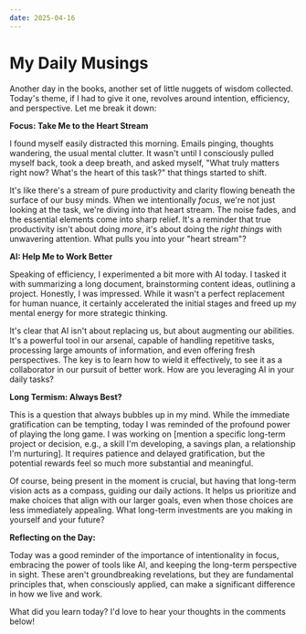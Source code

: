 ```yaml
---
date: 2025-04-16
---
```


# My Daily Musings


Another day in the books, another set of little nuggets of wisdom collected. Today's theme, if I had to give it one, revolves around intention, efficiency, and perspective. Let me break it down:

**Focus: Take Me to the Heart Stream**

I found myself easily distracted this morning. Emails pinging, thoughts wandering, the usual mental clutter. It wasn't until I consciously pulled myself back, took a deep breath, and asked myself, "What truly matters right now? What's the heart of this task?" that things started to shift.

It's like there's a stream of pure productivity and clarity flowing beneath the surface of our busy minds. When we intentionally *focus*, we're not just looking at the task, we're diving into that heart stream. The noise fades, and the essential elements come into sharp relief. It's a reminder that true productivity isn't about doing *more*, it's about doing the *right things* with unwavering attention. What pulls you into your "heart stream"?

**AI: Help Me to Work Better**

Speaking of efficiency, I experimented a bit more with AI today. I tasked it with summarizing a long document, brainstorming content ideas, outlining a project. Honestly, I was impressed. While it wasn't a perfect replacement for human nuance, it certainly accelerated the initial stages and freed up my mental energy for more strategic thinking.

It's clear that AI isn't about replacing us, but about augmenting our abilities. It's a powerful tool in our arsenal, capable of handling repetitive tasks, processing large amounts of information, and even offering fresh perspectives. The key is to learn how to wield it effectively, to see it as a collaborator in our pursuit of better work. How are you leveraging AI in your daily tasks?

**Long Termism: Always Best?**

This is a question that always bubbles up in my mind. While the immediate gratification can be tempting, today I was reminded of the profound power of playing the long game. I was working on [mention a specific long-term project or decision, e.g., a skill I'm developing, a savings plan, a relationship I'm nurturing]. It requires patience and delayed gratification, but the potential rewards feel so much more substantial and meaningful.

Of course, being present in the moment is crucial, but having that long-term vision acts as a compass, guiding our daily actions. It helps us prioritize and make choices that align with our larger goals, even when those choices are less immediately appealing. What long-term investments are you making in yourself and your future?

**Reflecting on the Day:**

Today was a good reminder of the importance of intentionality in focus, embracing the power of tools like AI, and keeping the long-term perspective in sight. These aren't groundbreaking revelations, but they are fundamental principles that, when consciously applied, can make a significant difference in how we live and work.

What did you learn today? I'd love to hear your thoughts in the comments below!
